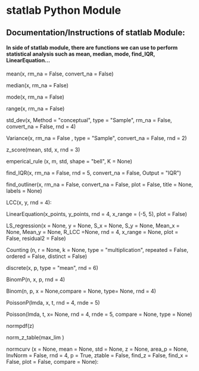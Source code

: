 # statlab Python Module

## Documentation/Instructions of statlab Module:

#### In side of statlab module, there are functions we can use to perform statistical analysis such as mean, median, mode, find_IQR, LinearEquation...

mean(x, rm_na = False, convert_na = False)

median(x, rm_na = False)

mode(x, rm_na = False)
       
range(x, rm_na = False)
       
std_dev(x, Method = "conceptual", type = "Sample", rm_na = False,  convert_na = False, rnd = 4)
   
Variance(x, rm_na = False , type = "Sample",  convert_na = False, rnd = 2)
   
z_score(mean, std, x, rnd = 3)

emperical_rule (x, m, std, shape = "bell", K = None)
   
find_IQR(x, rm_na = False, rnd = 5, convert_na = False, Output = "IQR")
   
find_outliner(x, rm_na = False,  convert_na = False, plot = False, title = None, labels = None)
    
LCC(x, y, rnd = 4):

LinearEquation(x_points, y_points, rnd = 4, x_range = (-5, 5), plot = False)

LS_regression(x = None, y = None, S_x = None, S_y = None, Mean_x = None, Mean_y = None, R_LCC =None, rnd = 4, x_range = None, plot = False, residual2 = False)

Counting (n, r = None, k = None, type = "multiplication", repeated = False, ordered = False, distinct = False)

discrete(x, p, type = "mean", rnd = 6)

BinomP(n, x, p, rnd = 4)

Binom(n,  p, x = None,compare = None, type= None, rnd = 4) 

PoissonP(lmda, x, t, rnd = 4, rnde = 5)

Poisson(lmda, t, x= None, rnd = 4, rnde = 5, compare = None, type = None)

normpdf(z)
       
norm_z_table(max_lim )

normcurv (x = None, mean = None, std = None, z = None, area_p = None, InvNorm = False, rnd = 4, p = True, ztable = False, find_z = False, 
                     find_x = False, plot = False, compare = None):
        






    




